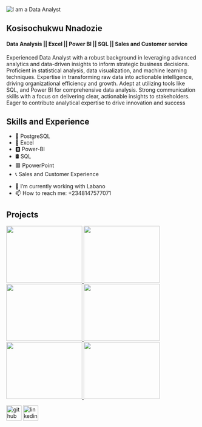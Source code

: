 ![I am a Data Analyst](https://i.postimg.cc/m2wWnLhJ/Kosisochukwu.jpg) 

## Kosisochukwu Nnadozie
#### Data Analysis || Excel || Power BI || SQL || Sales and Customer service
Experienced Data Analyst with a robust background in leveraging advanced analytics and data-driven insights to inform strategic business decisions. Proficient in statistical analysis, data visualization, and machine learning techniques. Expertise in transforming raw data into actionable intelligence, driving organizational efficiency and growth. Adept at utilizing tools like SQL, and Power BI for comprehensive data analysis. Strong communication skills with a focus on delivering clear, actionable insights to stakeholders. Eager to contribute analytical expertise to drive innovation and success



## Skills and Experience
* 🐘 PostgreSQL
* 📗 Excel
* 🅱️ Power-BI
* 🛢️ SQL
* 🟥 PpowerPoint
* 📞 Sales and Customer Experience

- 🔭 I’m currently working with Labano
- 📫 How to reach me: +2348147577071

## Projects
<a href="https://i.postimg.cc/qM0WdP3K/Nigerian-State-by-Population.png">
    <img src="https://i.postimg.cc/qM0WdP3K/Nigerian-State-by-Population.png" width="200" height="150">
</a>


<a href="https://github.com/Kosilive/Kosisochukwu-Nnadozie.github.io/blob/main/Supreme%20Market%20Sales%20Report%202014-2017.txt">
    <img src="https://i.postimg.cc/cL1H6kVg/Supreme-Market-Sales-Report-1.png" width="200" height="150">
</a>

<a href="https://github.com/Kosilive/Kosisochukwu-Nnadozie.github.io/blob/main/Supreme%20Market%20Sales%20Report%202014-2017.txt">
    <img src="https://i.postimg.cc/Hs9nY1P1/Supreme-Market-Sales-Report-2.png" width="200" height="150">
</a>

<a href="https://github.com/Kosilive/Kosisochukwu-Nnadozie.github.io/blob/main/Super%20Market%20Sales%202023.txt">
    <img src="https://i.postimg.cc/NMMZZm9z/Super-Market-2023.png" width="200" height="150">
</a>

<a href="https://i.postimg.cc/zfBpgV8z/Road-Accident-Analysis.jpg">
    <img src="https://i.postimg.cc/zfBpgV8z/Road-Accident-Analysis.jpg" width="200" height="150">
</a>

<a href="https://i.postimg.cc/tgDX3fzb/Kay-beauty-hair.png">
    <img src="https://i.postimg.cc/tgDX3fzb/Kay-beauty-hair.png" width="200" height="150">



[<img src='https://cdn.jsdelivr.net/npm/simple-icons@3.0.1/icons/github.svg' alt='github' height='40'>](https://github.com/Kosilive)  [<img src='https://cdn.jsdelivr.net/npm/simple-icons@3.0.1/icons/linkedin.svg' alt='linkedin' height='40'>](https://www.linkedin.com/in/kosisochukwu-nnadozie-683b01235//)  

